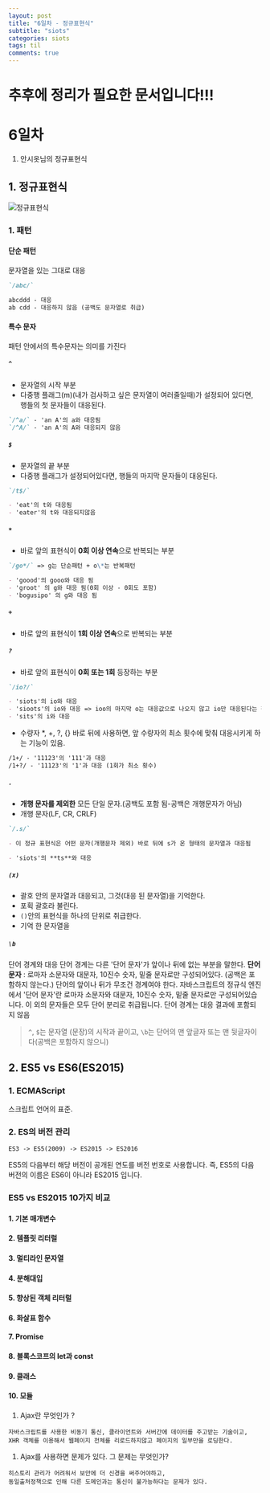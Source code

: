 ```yaml
---
layout: post
title: "6일차 - 정규표현식"
subtitle: "siots"
categories: siots
tags: til
comments: true
---
```


# 추후에 정리가 필요한 문서입니다!!!

# 6일차

1. 안시옷님의 정규표현식

## 1. 정규표현식

![정규표현식]()

### 1. 패턴

#### 단순 패턴

문자열을 있는 그대로 대응

```md
`/abc/`

abcddd - 대응
ab cdd - 대응하지 않음 (공백도 문자열로 취급)
```

#### 특수 문자

패턴 안에서의 특수문자는 의미를 가진다

##### `^`

- 문자열의 시작 부분
- 다중행 플래그(m)(내가 검사하고 싶은 문자열이 여러줄일때)가 설정되어 있다면, 행들의 첫 문자들이 대응된다.

```md
`/^a/` - 'an A'의 a와 대응됨
`/^A/` - 'an A'의 A와 대응되지 않음
```

##### `$`

- 문자열의 끝 부분
- 다중행 플래그가 설정되어있다면, 행들의 마지막 문자들이 대응된다.

```md
`/t$/`

- 'eat'의 t와 대응됨
- 'eater'의 t와 대응되지않음
```

##### `*`

- 바로 앞의 표현식이 **0회 이상 연속**으로 반복되는 부분

```md
`/go*/` => g는 단순패턴 + o\*는 반복패턴

- 'goood'의 gooo와 대응 됨
- 'groot' 의 g와 대응 됨(0회 이상 - 0회도 포함)
- 'bogusipo' 의 g와 대응 됨
```

##### `+`

- 바로 앞의 표현식이 **1회 이상 연속**으로 반복되는 부분

##### `?`

- 바로 앞의 표현식이 **0회 또는 1회** 등장하는 부분

```md
`/io?/`

- 'siots'의 io와 대응
- 'sioots'의 io와 대응 => ioo의 마지막 o는 대응값으로 나오지 않고 io만 대응된다는 점!!
- 'sits'의 i와 대응
```

- 수량자 \*, +, ?, {} 바로 뒤에 사용하면, 앞 수량자의 최소 횟수에 맞춰 대응시키게 하는 기능이 있음.

```md
/1+/ - '11123'의 '111'과 대응
/1+?/ - '11123'의 '1'과 대응 (1회가 최소 횟수)
```

##### `.`

- **개행 문자를 제외한** 모든 단일 문자.(공백도 포함 됨-공백은 개행문자가 아님)
- 개행 문자(LF, CR, CRLF)

```md
`/.s/`

- 이 정규 표현식은 어떤 문자(개행문자 제외) 바로 뒤에 s가 온 형태의 문자열과 대응됨

- 'siots'의 **ts**와 대응
```

##### `(x)`

- 괄호 안의 문자열과 대응되고, 그것(대응 된 문자열)을 기억한다.
- 포획 괄호라 불린다.
- `()`안의 표현식을 하나의 단위로 취급한다.
- 기억 한 문자열을

##### `\b`

단어 경계와 대응
단어 경계는 다른 '단어 문자'가 앞이나 뒤에 없는 부분을 말한다.
**단어 문자** : 로마자 소문자와 대문자, 10진수 숫자, 밑줄 문자로만 구성되어있다. (공백은 포함하지 않는다.)
단어의 앞이나 뒤가 무조건 경계여야 한다.
자바스크립트의 정규식 엔진에서 '단어 문자'란 로마자 소문자와 대문자, 10진수 숫자, 밑줄 문자로만 구성되어있습니다. 이 외의 문자들은 모두 단어 분리로 취급됩니다.
단어 경계는 대응 결과에 포함되지 않음

> `^`, `$`는 문자열 (문장)의 시작과 끝이고, `\b`는 단어의 맨 앞글자 또는 맨 뒷글자이다(공백은 포함하지 않으니)

## 2. ES5 vs ES6(ES2015)

### 1. ECMAScript

스크립트 언어의 표준.

### 2. ES의 버전 관리

```
ES3 -> ES5(2009) -> ES2015 -> ES2016
```

ES5의 다음부터 해당 버전이 공개된 연도를 버전 번호로 사용합니다. 즉, ES5의 다음 버전의 이름은 ES6이 아니라 ES2015 입니다.

### ES5 vs ES2015 10가지 비교

#### 1. 기본 매개변수

#### 2. 템플릿 리터럴

#### 3. 멀티라인 문자열

#### 4. 분해대입

#### 5. 향상된 객체 리터럴

#### 6. 화살표 함수

#### 7. Promise

#### 8. 블록스코프의 let과 const

#### 9. 클래스

#### 10. 모듈

1. Ajax란 무엇인가 ?

```
자바스크립트를 사용한 비동기 통신, 클라이언트와 서버간에 데이터를 주고받는 기술이고, XHR 객체를 이용해서 웹페이지 전체를 리로드하지않고 페이지의 일부만을 로딩한다.
```

1. Ajax를 사용하면 문제가 있다. 그 문제는 무엇인가?

```
히스토리 관리가 어려워서 보안에 더 신경을 써주어야하고,
동일출처정책으로 인해 다른 도메인과는 통신이 불가능하다는 문제가 있다.
```
